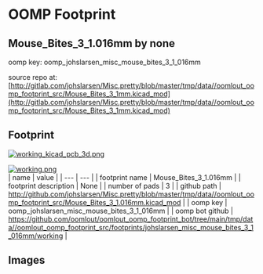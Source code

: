 # OOMP Footprint  
## Mouse_Bites_3_1.016mm  by none  
  
oomp key: oomp_johslarsen_misc_mouse_bites_3_1_016mm  
  
source repo at: [http://gitlab.com/johslarsen/Misc.pretty/blob/master/tmp/data//oomlout_oomp_footprint_src/Mouse_Bites_3_1mm.kicad_mod](http://gitlab.com/johslarsen/Misc.pretty/blob/master/tmp/data//oomlout_oomp_footprint_src/Mouse_Bites_3_1mm.kicad_mod)  
## Footprint  
  
[![working_kicad_pcb_3d.png](working_kicad_pcb_3d_600.png)](working_kicad_pcb_3d.png)  
  
[![working.png](working_600.png)](working.png)  
| name | value | 
| --- | --- | 
| footprint name | Mouse_Bites_3_1.016mm | 
| footprint description | None | 
| number of pads | 3 | 
| github path | http://github.com/johslarsen/Misc.pretty/blob/master/tmp/data//oomlout_oomp_footprint_src/Mouse_Bites_3_1.016mm.kicad_mod | 
| oomp key | oomp_johslarsen_misc_mouse_bites_3_1_016mm | 
| oomp bot github | https://github.com/oomlout/oomlout_oomp_footprint_bot/tree/main/tmp/data//oomlout_oomp_footprint_src/footprints/johslarsen_misc_mouse_bites_3_1_016mm/working | 
## Images  
